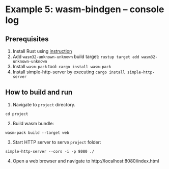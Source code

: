# Example 5: wasm-bindgen – console log

## Prerequisites

1) Install Rust using [instruction](https://www.rust-lang.org/tools/install)
2) Add `wasm32-unknown-unknown` build target: `rustup target add wasm32-unknown-unknown`
3) Install `wasm-pack` tool: `cargo install wasm-pack`
4) Install simple-http-server by executing `cargo install simple-http-server`

## How to build and run

1) Navigate to `project` directory.

```shell
cd project
```

2) Build wasm bundle:

```shell
wasm-pack build --target web
```

3) Start HTTP server to serve `project` folder:

```shell
simple-http-server --cors -i -p 8080 ./
```

4) Open a web browser and navigate to http://localhost:8080/index.html
